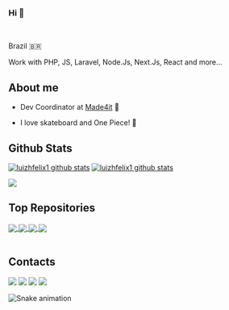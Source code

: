 ### Hi 👋

<br />

Brazil 🇧🇷 

Work with PHP, JS, Laravel, Node.Js, Next.Js, React and more...

## About me

- Dev Coordinator at [Made4it](https://www.made4it.com.br/) 💼 

- I love skateboard and One Piece! 🤘


## Github Stats 

<!-- <a href="https://github.com/luizhfelix1>
  <img align="center" src="https://github-readme-stats.vercel.app/api?username=luizhfelix1&show_icons=true&include_all_commits=true&theme=tokyonight&hide_border=true" alt="Anurag's github stats" />
</a><br />
<a href="https://github.com/luizhfelix1">
  <img align="center" src="https://github-readme-stats.vercel.app/api/top-langs/?username=luizhfelix1&layout=compact&theme=tokyonight&hide_border=true" />
</a> -->
[![luizhfelix1 github stats](https://github-readme-stats.vercel.app/api?username=luizhfelix1&include_all_commits=true&count_private=true&show_icons=true&theme=tokyonight)](https://github.com/luizhfelix1) [![luizhfelix1 github stats](https://github-readme-stats.vercel.app/api/top-langs?username=luizhfelix1&include_all_commits=true&count_private=true&show_icons=true&theme=tokyonight&layout=compact)](https://github.com/luizhfelix1)

![](https://hit.yhype.me/github/profile?user_id=3362854)


## Top Repositories

<a href="https://github.com/luizhfelix1/pokeapi">
  <img align="center" src="https://github-readme-stats.vercel.app/api/pin/?username=luizhfelix1&repo=pokeapi&theme=tokyonight" />
</a>
<a href="https://github.com/luizhfelix1/eloquente-javascript">
  <img align="center" src="https://github-readme-stats.vercel.app/api/pin/?username=luizhfelix1&repo=dev-landing-page-master&theme=tokyonight" />
</a>
<a href="https://github.com/luizhfelix1/eloquente-javascript">
  <img align="center" src="https://github-readme-stats.vercel.app/api/pin/?username=luizhfelix1&repo=eloquente-javascript&theme=tokyonight" />
</a>
<a href="https://github.com/luizhfelix1/eloquente-javascript">
  <img align="center" src="https://github-readme-stats.vercel.app/api/pin/?username=luizhfelix1&repo=nlw3-discovery-happy&theme=tokyonight" />
</a>
<br />
<br />

## Contacts

<div>  
  <a href="https://www.youtube.com/channel/UC8rcXeanRTj2SpEFUUj2o5g" target="_blank"><img src="https://img.shields.io/badge/YouTube-FF0000?style=for-the-badge&logo=youtube&logoColor=white" target="_blank"></a>  
  <a href="https://www.instagram.com/luizhfelix1/" target="_blank"><img src="https://img.shields.io/badge/-Instagram-%23E4405F?style=for-the-badge&logo=instagram&logoColor=white" target="_blank"></a>  
<!-- 	<a href="https://www.twitch.tv/rafaballerinii" target="_blank"><img src="https://img.shields.io/badge/Twitch-9146FF?style=for-the-badge&logo=twitch&logoColor=white" target="_blank"></a> -->  
 <!-- <a href="https://discord.gg/pDbY76q8Qf" target="_blank"><img src="https://img.shields.io/badge/Discord-7289DA?style=for-the-badge&logo=discord&logoColor=white" target="_blank"></a> -->  
  <a href = "mailto:luizrickfelix@gmail.com"><img src="https://img.shields.io/badge/-Gmail-%23333?style=for-the-badge&logo=gmail&logoColor=white" target="_blank"></a>  
  <a href="https://www.linkedin.com/in/luizhfelix1/" target="_blank"><img src="https://img.shields.io/badge/-LinkedIn-%230077B5?style=for-the-badge&logo=linkedin&logoColor=white" target="_blank"></a>
  
  ![Snake animation](https://github.com/luizhfelix1/luizrickfelix/blob/output/github-contribution-grid-snake.svg)
  
</div>
